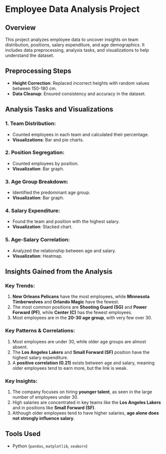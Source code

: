 # Employee Data Analysis Project

## Overview
This project analyzes employee data to uncover insights on team distribution, positions, salary expenditure, and age demographics. It includes data preprocessing, analysis tasks, and visualizations to help understand the dataset.

## Preprocessing Steps
- **Height Correction**: Replaced incorrect heights with random values between 150-180 cm.
- **Data Cleanup**: Ensured consistency and accuracy in the dataset.

## Analysis Tasks and Visualizations

### 1. Team Distribution:
- Counted employees in each team and calculated their percentage.
- **Visualizations**: Bar and pie charts.

### 2. Position Segregation:
- Counted employees by position.
- **Visualization**: Bar graph.

### 3. Age Group Breakdown:
- Identified the predominant age group.
- **Visualization**: Bar graph.

### 4. Salary Expenditure:
- Found the team and position with the highest salary.
- **Visualization**: Stacked chart.

### 5. Age-Salary Correlation:
- Analyzed the relationship between age and salary.
- **Visualization**: Heatmap.

## Insights Gained from the Analysis

### Key Trends:
1. **New Orleans Pelicans** have the most employees, while **Minnesota Timberwolves** and **Orlando Magic** have the fewest.
2. The most common positions are **Shooting Guard (SG)** and **Power Forward (PF)**, while **Center (C)** has the fewest employees.
3. Most employees are in the **20-30 age group**, with very few over 30.

### Key Patterns & Correlations:
1. Most employees are under 30, while older age groups are almost absent.
2. The **Los Angeles Lakers** and **Small Forward (SF)** position have the highest salary expenditure.
3. A **positive correlation (0.21)** exists between age and salary, meaning older employees tend to earn more, but the link is weak.

### Key Insights:
1. The company focuses on hiring **younger talent**, as seen in the large number of employees under 30.
2. High salaries are concentrated in key teams like the **Los Angeles Lakers** and in positions like **Small Forward (SF)**.
3. Although older employees tend to have higher salaries, **age alone does not strongly influence salary**.

## Tools Used
- Python (`pandas`, `matplotlib`, `seaborn`)
